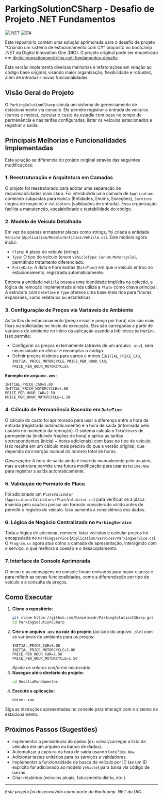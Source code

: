 # ParkingSolutionCSharp - Desafio de Projeto .NET Fundamentos

![.NET](https://img.shields.io/badge/.NET-512BD4?style=for-the-badge&logo=dotnet&logoColor=white) ![C#](https://img.shields.io/badge/C%23-239120?style=for-the-badge&logo=c-sharp&logoColor=white)

Este repositório contém uma solução aprimorada para o desafio de projeto "Criando um sistema de estacionamento com C#" proposto no bootcamp .NET da Digital Innovation One (DIO). O projeto original pode ser encontrado em [digitalinnovationone/trilha-net-fundamentos-desafio](https://github.com/digitalinnovationone/trilha-net-fundamentos-desafio).

Esta versão implementa diversas melhorias e refatorações em relação ao código base original, visando maior organização, flexibilidade e robustez, além de introduzir novas funcionalidades.

## Visão Geral do Projeto

O `ParkingSolutionCSharp` simula um sistema de gerenciamento de estacionamento via console. Ele permite registrar a entrada de veículos (carros e motos), calcular o custo da estadia com base no tempo de permanência e nas tarifas configuradas, listar os veículos estacionados e registrar a saída.

## Principais Melhorias e Funcionalidades Implementadas

Esta solução se diferencia do projeto original através das seguintes modificações:

### 1. Reestruturação e Arquitetura em Camadas

O projeto foi reestruturado para adotar uma separação de responsabilidades mais clara. Foi introduzida uma camada de `Application` contendo subpastas para `Models` (Entidades, Enums, Exceções), `Services` (lógica de negócio) e `Validators` (validações de entrada). Essa organização facilita a manutenção, escalabilidade e testabilidade do código.

### 2. Modelo de Veículo Detalhado

Em vez de apenas armazenar placas como strings, foi criada a entidade `Vehicle` (`Application/Models/Entities/Vehicle.cs`). Este modelo agora inclui:

*   `Plate`: A placa do veículo (string).
*   `Type`: O tipo do veículo (enum `VehicleType`: `Car` ou `Motorcycle`), permitindo tratamento diferenciado.
*   `EntryDate`: A data e hora exatas (`DateTime`) em que o veículo entrou no estacionamento, registrada automaticamente.

Embora a entidade `Vehicle` possua uma identidade implícita na coleção, a lógica de remoção implementada ainda utiliza a `Plate` como chave principal. A estrutura com `DateTime` e `Type` oferece uma base mais rica para futuras expansões, como relatórios ou estatísticas.

### 3. Configuração de Preços via Variáveis de Ambiente

As tarifas do estacionamento (preço inicial e preço por hora) não são mais fixas ou solicitadas no início da execução. Elas são carregadas a partir de variáveis de ambiente no início da aplicação usando a biblioteca `DotNetEnv`. Isso permite:

*   Configurar os preços externamente (através de um arquivo `.env`), sem necessidade de alterar e recompilar o código.
*   Definir preços distintos para carros e motos (`INITIAL_PRICE_CAR`, `INITIAL_PRICE_MOTORCYCLE`, `PRICE_PER_HOUR_CAR`, `PRICE_PER_HOUR_MOTORCYCLE`).

**Exemplo de arquivo `.env`:**

```dotenv
INITIAL_PRICE_CAR=5.00
INITIAL_PRICE_MOTORCYCLE=3.00
PRICE_PER_HOUR_CAR=2.50
PRICE_PER_HOUR_MOTORCYCLE=1.50
```

### 4. Cálculo de Permanência Baseado em `DateTime`

O cálculo do custo foi aprimorado para usar a diferença entre a hora de entrada (registrada automaticamente) e a hora de saída (informada pelo usuário no momento da remoção). O sistema calcula o `TotalHours` de permanência (incluindo frações de hora) e aplica as tarifas correspondentes (inicial + horas adicionais) com base no tipo de veículo. Isso resulta em um cálculo mais preciso do que a versão original, que dependia da inserção manual do número total de horas.

*Observação:* A hora de saída ainda é inserida manualmente pelo usuário, mas a estrutura permite uma futura modificação para usar `DateTime.Now` para registrar a saída automaticamente.

### 5. Validação de Formato de Placa

Foi adicionado um `PlateValidator` (`Application/Validators/PlateValidator.cs`) para verificar se a placa inserida pelo usuário possui um formato considerado válido antes de permitir o registro do veículo. Isso aumenta a consistência dos dados.

### 6. Lógica de Negócio Centralizada no `ParkingService`

Toda a lógica de adicionar, remover, listar veículos e calcular preços foi encapsulada no `ParkingService` (`Application/Services/ParkingService.cs`). O `Program.cs` agora atua como a camada de apresentação, interagindo com o serviço, o que melhora a coesão e o desacoplamento.

### 7. Interface de Console Aprimorada

O menu e as mensagens no console foram revisados para maior clareza e para refletir as novas funcionalidades, como a diferenciação por tipo de veículo e a consulta de preços.

## Como Executar

1.  **Clone o repositório:**
    ```bash
    git clone https://github.com/Danielmadr/ParkingSolutionCSharp.git
    cd ParkingSolutionCSharp
    ```
2.  **Crie um arquivo `.env` na raiz do projeto** (ao lado do arquivo `.sln`) com as variáveis de ambiente para os preços:
    ```dotenv
    INITIAL_PRICE_CAR=5.00
    INITIAL_PRICE_MOTORCYCLE=3.00
    PRICE_PER_HOUR_CAR=2.50
    PRICE_PER_HOUR_MOTORCYCLE=1.50
    ```
    *Ajuste os valores conforme necessário.*
3.  **Navegue até o diretório do projeto:**
    ```bash
    cd DesafioFundamentos
    ```
4.  **Execute a aplicação:**
    ```bash
    dotnet run
    ```

Siga as instruções apresentadas no console para interagir com o sistema de estacionamento.

## Próximos Passos (Sugestões)

*   Implementar a persistência de dados (ex: salvar/carregar a lista de veículos em um arquivo ou banco de dados).
*   Automatizar a captura da hora de saída usando `DateTime.Now`.
*   Adicionar testes unitários para os serviços e validadores.
*   Implementar a funcionalidade de busca de veículo por ID (se um ID explícito for adicionado ao modelo `Vehicle`) para baixa via código de barras.
*   Criar relatórios (veículos atuais, faturamento diário, etc.).

---

*Este projeto foi desenvolvido como parte do Bootcamp .NET da DIO.*
